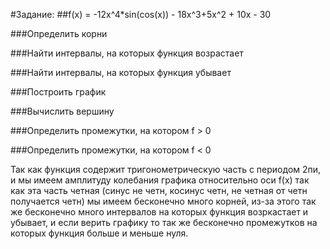 #Задание:
##f(x) = -12x^4*sin(cos(x)) - 18x^3+5x^2 + 10x - 30

###Определить корни

###Найти интервалы, на которых функция возрастает

###Найти интервалы, на которых функция убывает

###Построить график

###Вычислить вершину

###Определить промежутки, на котором f > 0

###Определить промежутки, на котором f < 0

Так как функция содержит тригонометрическую часть с периодом 2пи, и мы имеем амплитуду колебания 
графика относительно оси f(x) так как эта часть четная (синус не четн, косинус четн, не
четная от четн получается четн) мы имеем бесконечно много корней, из-за этого так же 
бесконечно много интервалов на которых функция возркастает и убывает, и если верить графику
то так же бесконечно промежутков на которых функция больше и меньше нуля.
